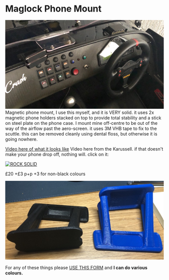 # Maglock Phone Mount
![maglock-dash](img/maglock-dash.jpeg)
Magnetic phone mount, I use this myself, and it is VERY solid. it uses 2x magnetic phone holders stacked on top to provide total stability and a stick on steel plate on the phone case. I mount mine off-centre to be out of the way of the airflow past the aero-screen. it uses 3M VHB tape to fix to the scuttle. this can be removed cleanly using dental floss, but otherwise it is going nowhere.

[Video here of what it looks like](https://youtu.be/bOc9bqDt7ds)
Video here from the Karussell. if that doesn't make your phone drop off, nothing will. click on it:

[![ROCK SOLID](https://img.youtube.com/vi/1NCZ1FxKUE0/0.jpg)](https://youtu.be/1NCZ1FxKUE0)

£20 +£3 p+p +3 for non-black colours

![maglock](img/maglock.jpeg)

For any of these things please [USE THIS FORM](https://forms.gle/5vtitZ7rHnNgAx4Y6) and **I can do various colours.**